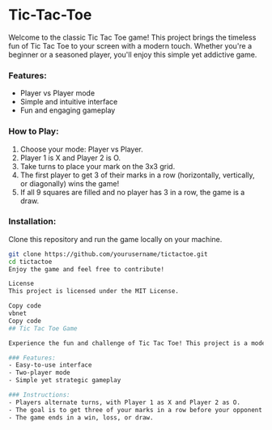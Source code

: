 # Tic-Tac-Toe


Welcome to the classic Tic Tac Toe game! This project brings the timeless fun of Tic Tac Toe to your screen with a modern touch. Whether you're a beginner or a seasoned player, you'll enjoy this simple yet addictive game.

### Features:
- Player vs Player mode
- Simple and intuitive interface
- Fun and engaging gameplay

### How to Play:
1. Choose your mode: Player vs Player.
2. Player 1 is X and Player 2 is O.
3. Take turns to place your mark on the 3x3 grid.
4. The first player to get 3 of their marks in a row (horizontally, vertically, or diagonally) wins the game!
5. If all 9 squares are filled and no player has 3 in a row, the game is a draw.

### Installation:
Clone this repository and run the game locally on your machine.

```bash
git clone https://github.com/yourusername/tictactoe.git
cd tictactoe
Enjoy the game and feel free to contribute!

License
This project is licensed under the MIT License.

Copy code
vbnet
Copy code
## Tic Tac Toe Game

Experience the fun and challenge of Tic Tac Toe! This project is a modern take on the classic game, perfect for a quick match with a friend.

### Features:
- Easy-to-use interface
- Two-player mode
- Simple yet strategic gameplay

### Instructions:
- Players alternate turns, with Player 1 as X and Player 2 as O.
- The goal is to get three of your marks in a row before your opponent.
- The game ends in a win, loss, or draw.
